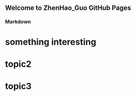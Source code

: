 ## Welcome to ZhenHao_Guo GitHub Pages


### Markdown


# something interesting


# topic2


# topic3
